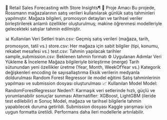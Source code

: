 🏪 Retail Sales Forecasting with Store Insights¶
🎯 Proje Amacı
Bu projede, Rossmann mağazalarının satış verileri kullanılarak günlük satış tahminleri yapılmıştır. Mağaza bilgileri, promosyon detayları ve tarihsel veriler birleştirilerek anlamlı özellikler oluşturulmuş; makine öğrenmesi modelleriyle gelecekteki satışlar tahmin edilmiştir.

📊 Kullanılan Veri Setleri
train.csv: Geçmiş satış verileri (mağaza, tarih, promosyon, tatil vs.)
store.csv: Her mağaza için sabit bilgiler (tipi, konumu, rekabet mesafesi vs.)
test.csv: Tahmin yapılacak tarihler
sample_submission.csv: Beklenen tahmin formatı
⚙️ Uygulanan Adımlar
Veri Yükleme & İnceleme
Mağaza bilgileriyle birleştirme (merge)
Tarih sütunundan yeni özellikler üretme (Year, Month, WeekOfYear vs.)
Kategorik değişkenleri encoding ile sayısallaştırma
Eksik verilerin medyanla doldurulması
Random Forest Regressor ile model eğitimi
Satış tahminlerinin yapılması ve submission dosyası oluşturulması
📈 Kullanılan Model
Model: RandomForestRegressor
Neden?: Karmaşık veri setlerinde hızlı, güçlü ve yorumlanabilir sonuçlar sunması
Alternatifler: XGBoost, LightGBM (ileride test edilebilir)
🔚 Sonuç
Model, mağaza ve tarihsel bilgilerle tahmin yapabilecek duruma getirildi. Submission dosyası Kaggle yarışması için uygun formatta üretildi. Performans daha ileri modellerle artırılabilir.
